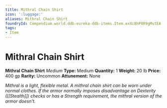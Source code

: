 ```yaml
---
title: Mithral Chain Shirt
icon: ':luggage:'
aliases: Mithral Chain Shirt
foundryId: Compendium.world.ddb-eureka-ddb-items.Item.exXcBhP8R9gMstEA
tags:
- Item
---
```


# Mithral Chain Shirt

**Mithral Chain Shirt**
_Medium_
**Type:** Medium
**Quantity:** 1
**Weight:** 20 lb
**Price:** 400 gp
**Rarity:** Uncommon
**Attunement:** None

*Mithral is a light, flexible metal. A mithral chain shirt can be worn under normal clothes. If the armor normally imposes disadvantage on Dexterity ([[Stealth]]) checks or has a Strength requirement, the mithral version of the armor doesn't.*
